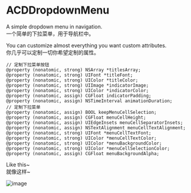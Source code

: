 # ACDDropdownMenu

A simple dropdown menu in navigation.  
一个简单的下拉菜单，用于导航栏中。

You can customize almost everything you want custom attributes.  
你几乎可以定制一切你希望定制的属性。

```
// 定制下拉菜单按钮
@property (nonatomic, strong) NSArray *titlesArray;
@property (nonatomic, strong) UIFont *titleFont;
@property (nonatomic, strong) UIColor *titleColor;
@property (nonatomic, strong) UIImage *indicatorImage;
@property (nonatomic, strong) UIColor *indicatorColor;
@property (nonatomic, assign) CGFloat indicatorPadding;
@property (nonatomic, assign) NSTimeInterval animationDuration;
// 定制下拉菜单
@property (nonatomic, assign) BOOL keepMenuCellSelection;
@property (nonatomic, assign) CGFloat menuCellHeight;
@property (nonatomic, assign) UIEdgeInsets menuCellSeparatorInsets;
@property (nonatomic, assign) NSTextAlignment menuCellTextAlignment;
@property (nonatomic, strong) UIFont *menuCellTextFont;
@property (nonatomic, strong) UIColor *menuCellTextColor;
@property (nonatomic, strong) UIColor *menuBackgroundColor;
@property (nonatomic, strong) UIColor *menuCellSelectionColor;
@property (nonatomic, assign) CGFloat menuBackgroundAlpha;
```

Like this~  
就像这样~

![image](https://github.com/nolol/ACDDropdownMenu/blob/master/demo.gif)  
